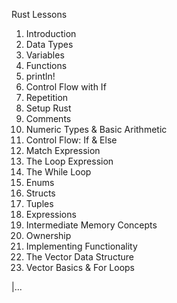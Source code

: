Rust Lessons

1. Introduction
2. Data Types
3. Variables
4. Functions
5. println!
6. Control Flow with If
7. Repetition
8. Setup Rust
9. Comments
10. Numeric Types & Basic Arithmetic
11. Control Flow: If & Else
12. Match Expression
13. The Loop Expression
14. The While Loop
15. Enums
16. Structs
17. Tuples
18. Expressions
19. Intermediate Memory Concepts
20. Ownership
21. Implementing Functionality
22. The Vector Data Structure
23. Vector Basics & For Loops

|...

